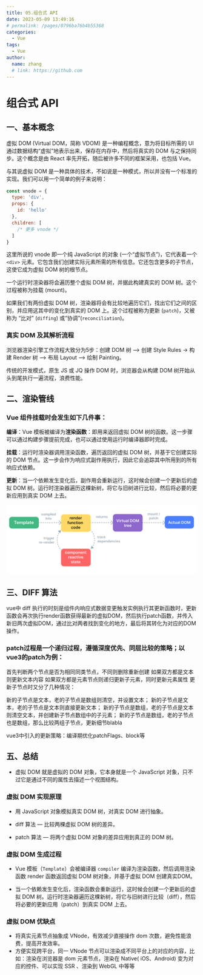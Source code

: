```yaml
---
title: 05.组合式 API 
date: 2023-05-09 13:49:16
# permalink: /pages/0796ba76b4b55368
categories:
  - Vue
tags:
  - Vue
author:
  name: zhang
  # link: https://github.com
---
```


> 

# 组合式 API 

## 一、基本概念

虚拟 DOM (Virtual DOM，简称 VDOM) 是一种编程概念，意为将目标所需的 UI 通过数据结构“虚拟”地表示出来，保存在内存中，然后将真实的 DOM 与之保持同步。这个概念是由 React 率先开拓，随后被许多不同的框架采用，也包括 Vue。

与其说虚拟 DOM 是一种具体的技术，不如说是一种模式，所以并没有一个标准的实现。我们可以用一个简单的例子来说明：

```js
const vnode = {
  type: 'div',
  props: {
    id: 'hello'
  },
  children: [
    /* 更多 vnode */
  ]
}
```
这里所说的 vnode 即一个纯 JavaScript 的对象 (一个“虚拟节点”)，它代表着一个 `<div>` 元素。它包含我们创建实际元素所需的所有信息。它还包含更多的子节点，这使它成为虚拟 DOM 树的根节点。

一个运行时渲染器将会遍历整个虚拟 DOM 树，并据此构建真实的 DOM 树。这个过程被称为挂载 (mount)。

如果我们有两份虚拟 DOM 树，渲染器将会有比较地遍历它们，找出它们之间的区别，并应用这其中的变化到真实的 DOM 上。这个过程被称为更新 (`patch`)，又被称为 “比对” (`diffing`) 或“协调”(`reconciliation`)。

### 真实 DOM 及其解析流程

浏览器渲染引擎工作流程大致分为5步：创建 DOM 树 —> 创建 Style Rules -> 构建 Render 树 —> 布局 Layout -—> 绘制 Painting。

传统的开发模式，原生 JS 或 JQ 操作 DOM 时，浏览器会从构建 DOM 树开始从头到尾执行一遍流程，浪费性能。

## 二、渲染管线

### Vue 组件挂载时会发生如下几件事：

**编译**：Vue 模板被编译为**渲染函数**：即用来返回虚拟 DOM 树的函数。这一步骤可以通过构建步骤提前完成，也可以通过使用运行时编译器即时完成。

**挂载**：运行时渲染器调用渲染函数，遍历返回的虚拟 DOM 树，并基于它创建实际的 DOM 节点。这一步会作为响应式副作用执行，因此它会追踪其中所用到的所有响应式依赖。

**更新**：当一个依赖发生变化后，副作用会重新运行，这时候会创建一个更新后的虚拟 DOM 树。运行时渲染器遍历这棵新树，将它与旧树进行比较，然后将必要的更新应用到真实 DOM 上去。

![Virtual DOM](../../../docs/.vuepress/public/01.WEB/Vue/vdom.png)

## 三、DIFF 算法

vue中 diff 执行的时刻是组件内响应式数据变更触发实例执行其更新函数时，更新函数会再次执行render函数获得最新的虚拟DOM，然后执行patch函数，并传入新旧两次虚拟DOM，通过比对两者找到变化的地方，最后将其转化为对应的DOM操作。

### patch过程是一个递归过程，遵循深度优先、同层比较的策略；以vue3的patch为例：

首先判断两个节点是否为相同同类节点，不同则删除重新创建
如果双方都是文本则更新文本内容
如果双方都是元素节点则递归更新子元素，同时更新元素属性
更新子节点时又分了几种情况：

新的子节点是文本，老的子节点是数组则清空，并设置文本；
新的子节点是文本，老的子节点是文本则直接更新文本；
新的子节点是数组，老的子节点是文本则清空文本，并创建新子节点数组中的子元素；
新的子节点是数组，老的子节点也是数组，那么比较两组子节点，更新细节blabla

vue3中引入的更新策略：编译期优化patchFlags、block等


## 五、总结

* 虚拟 DOM 就是虚拟的 DOM 对象，它本身就是一个 JavaScript 对象，只不过它是通过不同的属性去描述一个视图结构。

### 虚拟 DOM 实现原理
* 用 JavaScript 对象模拟真实 DOM 树，对真实 DOM 进行抽象。

* diff 算法 — 比较两棵虚拟 DOM 树的差异。

* patch 算法 — 将两个虚拟 DOM 对象的差异应用到真正的 DOM 树。

### 虚拟 DOM 生成过程
* Vue 模板（`Template`）会被编译器 `compiler` 编译为渲染函数，然后调用渲染函数 render 函数返回虚拟 DOM 树对象，并基于虚拟 DOM 创建真实DOM。

* 当一个依赖发生变化后，渲染函数会重新运行，这时候会创建一个更新后的虚拟 DOM 树。运行时渲染器遍历这棵新树，将它与旧树进行比较（diff），然后将必要的更新应用（patch）到真实 DOM 上去。

### 虚拟 DOM 优缺点
* 将真实元素节点抽象成 VNode，有效减少直接操作 dom 次数，避免性能浪费，提高开发效率。
* 方便实现跨平台，同一 VNode 节点可以渲染成不同平台上的对应的内容，比如：渲染在浏览器是 dom 元素节点，渲染在 Native( iOS、Android) 变为对应的控件、可以实现 SSR 、渲染到 WebGL 中等等

